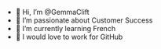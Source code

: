 - 👋 Hi, I’m @GemmaClift
- 👀 I’m passionate about Customer Success
- 🌱 I’m currently learning French
- 💞️ I would love to work for GitHub


<!---
GemmaClift/GemmaClift is a ✨ special ✨ repository because its `README.md` (this file) appears on your GitHub profile.
You can click the Preview link to take a look at your changes.
--->
